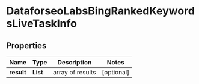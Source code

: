 # DataforseoLabsBingRankedKeywordsLiveTaskInfo


## Properties

| Name | Type | Description | Notes |
|------------ | ------------- | ------------- | -------------|
**result** | **List<DataforseoLabsBingRankedKeywordsLiveResultInfo>** | array of results |[optional]|